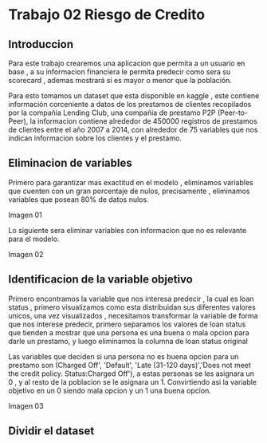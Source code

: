 # Trabajo 02 Riesgo de Credito

## Introduccion
Para este trabajo crearemos una aplicacion que permita a un usuario en base , a su informacion financiera le permita predecir como sera su scorecard , ademas mostrará si es mayor o menor que la población.

Para esto tomamos un dataset que esta disponible en kaggle , este contiene información corceniente a datos de los prestamos de clientes recopilados por la compañia Lending Club, una compañia de prestamo P2P (Peer-to-Peer), la informacion contiene alrededor de 450000 registros de prestamos de clientes entre el año 2007 a 2014, con alrededor de 75 variables que nos indican informacion sobre los clientes y el prestamo.

## Eliminacion de variables

Primero para garantizar mas exactitud en el modelo , eliminamos variables que cuenten con un gran porcentaje de nulos, precisamente , eliminamos variables que posean 80% de datos nulos.

Imagen 01

Lo siguiente sera eliminar variables con informacion que no es relevante para el modelo.

Imagen 02

## Identificacion de la variable objetivo

Primero encontramos la variable que nos interesa predecir , la cual es loan status , primero visualizamos como esta distribuidan sus diferentes valores unicos, una vez visualizados , necesitamos transformar la variable de forma que nos interese predecir, primero separamos los valores de loan status que tienden a mostrar que una persona es una buena o mala opcion para darle un prestamo, y luego eliminamos la columna de loan status original

Las variables que deciden si una persona no es buena opcion para un prestamo son (Charged Off', 'Default', 'Late (31-120 days)','Does not meet the credit policy. Status:Charged Off'), a estas personas se les asignara un 0 , y al resto de la poblacion se le asignara un 1. Convirtiendo asi la variable objetivo en un 0 siendo mala opcion y un 1 una buena opcion.

Imagen 03

## Dividir el dataset
